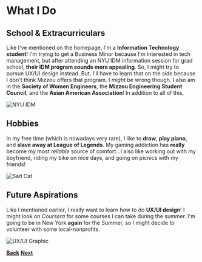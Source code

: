 # What I Do
## School & Extracurriculars
Like I've mentioned on the homepage, I'm a **Information Technology student**! I'm trying to get a Business Minor because I'm interested in tech management, but after attending an NYU IDM information session for grad school, **their IDM program sounds more appealing**. So, I might try to pursue UX/UI design instead. But, I'll have to learn that on the side because I don't think Mizzou offers that program. I _might_ be wrong though. I also am in the **Society of Women Engineers**, the **Mizzou Engineering Student Council**, and the **Asian American Association**! In addition to all of this, 

![NYU IDM](https://scontent-dfw5-2.xx.fbcdn.net/v/t1.6435-9/160840598_10158395741622515_2040984896506371471_n.jpg?_nc_cat=108&ccb=1-5&_nc_sid=e3f864&_nc_ohc=bRC3iz3UW3wAX8ii9JH&_nc_ht=scontent-dfw5-2.xx&oh=00_AT-VxkGShsJqDLrtmIAtNxH0H35uDEQGjWzm-AF8dOsSmw&oe=625AFFEE)

## Hobbies
In my free time (which is nowadays very rare), I like to **draw**, **play piano**, and **slave away at League of Legends**. My gaming addiction has **really** become my most _reliable_ source of comfort...I also like working out with my boyfriend, riding my bike on nice days, and going on picnics with my friends!

![Sad Cat](https://i.pinimg.com/564x/df/b6/7a/dfb67a510bfb09dede7cb2e90252910b.jpg)

## Future Aspirations
Like I mentioned earlier, I really want to learn how to do **UX/UI design**! I might look on _Coursera_ for some courses I can take during the summer. I'm going to be in New York **again** for the Summer, so I might decide to volunteer with some local-nonprofits.

![UX/UI Graphic](https://miro.medium.com/max/1400/1*hp-yfKsmzsj711iLbM8eEw.jpeg)

**[Back](WhoIAm.md)** **[Next](codeblock.md)**
